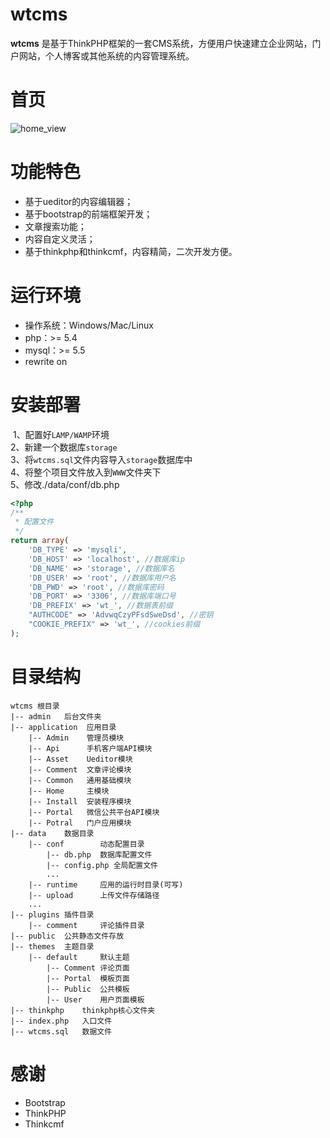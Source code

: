 # wtcms<br>
**wtcms** 是基于ThinkPHP框架的一套CMS系统，方便用户快速建立企业网站，门户网站，个人博客或其他系统的内容管理系统。<br>

# 首页<br>
![home_view](https://github.com/taosir/wtcms/blob/master/data/home.png)<br>

# 功能特色<br>
- 基于ueditor的内容编辑器；<br>
- 基于bootstrap的前端框架开发；<br>
- 文章搜索功能；<br>
- 内容自定义灵活；<br>
- 基于thinkphp和thinkcmf，内容精简，二次开发方便。<br>

# 运行环境<br>
- 操作系统：Windows/Mac/Linux <br>
- php：>= 5.4<br>
- mysql：>= 5.5<br>
- rewrite on <br>

# 安装部署<br>
  1、配置好`LAMP/WAMP`环境<br>
  2、新建一个数据库`storage`<br>
  3、将`wtcms.sql`文件内容导入`storage`数据库中<br>
  4、将整个项目文件放入到`WWW`文件夹下<br>
  5、修改./data/conf/db.php<br>
```php
<?php
/**
 * 配置文件
 */
return array(
    'DB_TYPE' => 'mysqli', 
    'DB_HOST' => 'localhost', //数据库ip
    'DB_NAME' => 'storage', //数据库名
    'DB_USER' => 'root', //数据库用户名
    'DB_PWD' => 'root', //数据库密码
    'DB_PORT' => '3306', //数据库端口号
    'DB_PREFIX' => 'wt_', //数据表前缀
    "AUTHCODE" => 'AdvwqCzyPFsdSweDsd', //密钥
    "COOKIE_PREFIX" => 'wt_', //cookies前缀
);
```

# 目录结构  
```
wtcms 根目录
|-- admin   后台文件夹
|-- application  应用目录
    |-- Admin    管理员模块
    |-- Api      手机客户端API模块
    |-- Asset    Ueditor模块
    |-- Comment  文章评论模块
    |-- Common   通用基础模块
    |-- Home     主模块
    |-- Install  安装程序模块        
    |-- Portal   微信公共平台API模块
    |-- Potral   门户应用模块
|-- data    数据目录
    |-- conf        动态配置目录
        |-- db.php  数据库配置文件
        |-- config.php 全局配置文件
        ...
    |-- runtime     应用的运行时目录(可写)
    |-- upload      上传文件存储路径
    ...
|-- plugins 插件目录
    |-- comment     评论插件目录
|-- public  公共静态文件存放
|-- themes  主题目录
    |-- default     默认主题
        |-- Comment 评论页面
        |-- Portal  模板页面
        |-- Public  公共模板
        |-- User    用户页面模板
|-- thinkphp    thinkphp核心文件夹
|-- index.php   入口文件
|-- wtcms.sql   数据文件
```
      
# 感谢<br>
- Bootstrap<br>
- ThinkPHP<br>
- Thinkcmf<br>


